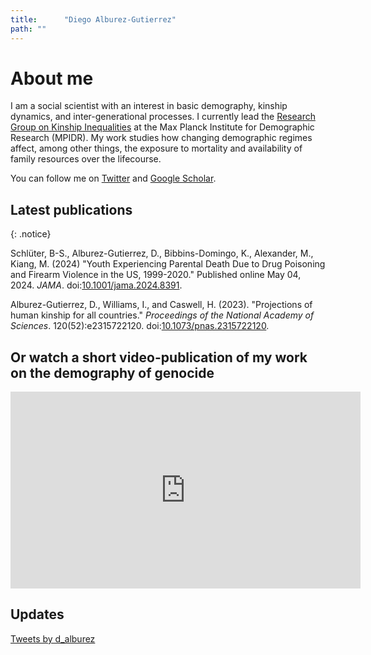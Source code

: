 ```yaml
---
title: 		"Diego Alburez-Gutierrez"
path: ""
---
```


# About me

I am a social scientist with an interest in basic demography, kinship dynamics, and inter-generational processes. 
I currently lead the [Research Group on Kinship Inequalities](https://www.demogr.mpg.de/en/research_6120/kinship_inequalities_10703) at the Max Planck Institute for Demographic Research (MPIDR). 
My work studies how changing demographic regimes affect, among other things, the exposure to mortality and availability of family resources over the lifecourse.

You can follow me on [Twitter](https://twitter.com/d_alburez) and [Google Scholar](https://scholar.google.com/citations?user=uyx520sAAAAJ&hl=en).

<!---
I am mainly motivated by the persisting demographic inequalities between the Global North and South and within particular countries. 
My PhD thesis focused on an extreme case: the [demographic consequences of genocide](https://www.demographic-research.org/volumes/vol40/23/) for an indigenous population in Guatemala. 
My later work has expanded this line of work to highlight how the experience of life events, such as the death of an offspring, vary around the world and how this will change in the future. 
You can follow me on [Twitter](https://twitter.com/d_alburez) and [Google Scholar](https://scholar.google.co.uk/citations?hl=en&user=uyx520sAAAAJ&view_op=list_works&gmla=AJsN-F5Qqb0hd3B0qivi8Hgo906iqIDsIV4_AoQ_AXo4d7tK9JWn3vD5Uh_DdsT3nJNg_fWgYuma6tRQ83kVBljTd346Abk1aRJ77fnNsqC1GPM4jlU03Pc).
-->

## 	Latest publications

{: .notice}

Schlüter, B-S., Alburez-Gutierrez, D., Bibbins-Domingo, K., Alexander, M., Kiang, M. (2024) "Youth Experiencing Parental Death Due to Drug Poisoning and Firearm Violence in the US, 1999-2020." Published online May 04, 2024. *JAMA*. doi:[10.1001/jama.2024.8391](https://jamanetwork.com/journals/jama/fullarticle/2818482).

Alburez-Gutierrez, D., Williams, I., and Caswell, H. (2023). "Projections of human kinship for all countries." *Proceedings of the National Academy of Sciences*. 120(52):e2315722120. doi:[10.1073/pnas.2315722120](https://doi.org/10.1073/pnas.2315722120).

<!---
Snyder, M., Alburez-Gutierrez, D., Williams, I., and Zagheni, E. (2022). "Estimates from 31 countries show the significant impact of COVID-19 excess mortality on the incidence of family bereavement." *Proceedings of the National Academy of Sciences*.  119 (26): e2202686119. doi:[10.1073/pnas.2202686119](https://doi.org/10.1073/pnas.2202686119).
-->

<!---
**Alburez-Gutierrez, D.** (2022). "The demographic drivers of grief and memory after genocide in Guatemala." *Demography*. 59 (3): 1173–1194. doi:[10.1215/00703370-9975747](https://doi.org/10.1215/00703370-9975747).
-->

<!---
Stelter, R. and Alburez-Gutierrez, D. (2022). "Representativeness is crucial for inferring demographic processes from online genealogies: Evidence from lifespan dynamics." *Proceedings of the National Academy of Sciences*. 119(10): e2120455119. doi:[10.1073/pnas.2120455119](https://doi.org/10.1073/pnas.2120455119).
-->

<!---
Castro, A. and Alburez-Gutierrez, D. (2022). "North and South: Naming practices and the hidden dimension of global disparities in knowledge production." *Proceedings of the National Academy of Sciences*. 119(10): e2120455119. doi:[10.1073/pnas.2119373119](https://doi.org/10.1073/pnas.2119373119).
-->

<!---
Alburez-Gutierrez, D. (accepted). *The demographic drivers of grief and memory after genocide in Guatemala.* Demography. Temporary DOI:[10.4054/MPIDR-WP-2021-003](https://dx.doi.org/10.4054/MPIDR-WP-2021-003).
-->

<!---
Alburez-Gutierrez, D., Kolk, M. and Zagheni E. (2021). *Women's experience of child death: A global demographic perspective.* Demography, 58(5):1715-1735 . DOI:[10.1215/00703370-9420770](https://doi.org/10.1215/00703370-9420770).
-->

## Or watch a short video-publication of my work on the demography of genocide

<iframe width="560" height="315" src="https://lt.org/embed/4825" frameborder="0" allow="accelerometer; autoplay; clipboard-write; encrypted-media; gyroscope; picture-in-picture" allowfullscreen></iframe>

<!---
<script type="application/javascript" src="https://lt.org/sites/all/modules/project/custom/video_publication/js/embed.js"></script><div class="latest-thinking-video" video-src="https://lt.org/embed/4825"></div>
-->

## Updates

<a class="twitter-timeline" data-width="600" data-height="500" data-dnt="true" href="https://twitter.com/d_alburez?ref_src=twsrc%5Etfw">Tweets by d_alburez</a> <script async src="https://platform.twitter.com/widgets.js" charset="utf-8"></script> 